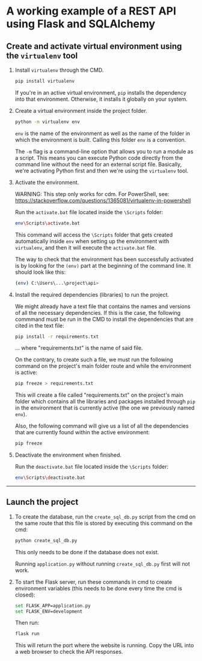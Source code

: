 # A working example of a REST API using Flask and SQLAlchemy

## Create and activate virtual environment using the `virtualenv` tool

1. Install `virtualenv` through the CMD.

    ```bash
    pip install virtualenv
    ```

    If you're in an active virtual environment, `pip` installs the dependency into that environment. Otherwise, it installs it globally on your system.

2. Create a virtual environment inside the project folder.

    ```bash
    python -m virtualenv env
    ```

    `env` is the name of the environment as well as the name of the folder in which the environment is built. Calling this folder `env` is a convention.

    The `-m` flag is a command-line option that allows you to run a module as a script. This means you can execute Python code directly from the command line without the need for an external script file. Basically, we're activating Python first and then we're using the `virtualenv` tool.

3. Activate the environment.
    
    WARNING: This step only works for cdm. For PowerShell, see: https://stackoverflow.com/questions/1365081/virtualenv-in-powershell
    
    Run the `activate.bat` file located inside the `\Scripts` folder:
    
    ```bash
    env\Scripts\activate.bat
    ```

    This command will access the `\Scripts` folder that gets created automatically inside `env` when setting up the environment with `virtualenv`, and then it will execute the `activate.bat` file.

    The way to check that the environment has been successfully activated is by looking for the `(env)` part at the beginning of the command line. It should look like this:

    ```bash
    (env) C:\Users\...\project\api>
    ```

4. Install the required dependencies (libraries) to run the project.

    We might already have a text file that contains the names and versions of all the necessary dependencies. If this is the case, the following commmand must be run in the CMD to install the dependencies that are cited in the text file:

    ```bash
    pip install -r requirements.txt
    ```
    ... where "requirements.txt" is the name of said file.

    On the contrary, to create such a file, we must run the following command on the project's main folder route and while the environment is active:
    
    ```bash
    pip freeze > requirements.txt
    ```
    
    This will create a file called "requirements.txt" on the project's main folder which contains all the libraries and packages installed through `pip` in the environment that is currently active (the one we previously named `env`).

    Also, the following command will give us a list of all the dependencies that are currently found within the active environment:

    ```bash
    pip freeze
    ```

5. Deactivate the environment when finished.

    Run the `deactivate.bat` file located inside the `\Scripts` folder:

    ```bash
    env\Scripts\deactivate.bat
    ```

-------------------

## Launch the project

1. To create the database, run the `create_sql_db.py` script from the cmd on the same route that this file is stored by executing this command on the cmd:

    ```bash
    python create_sql_db.py
    ```
    
    This only needs to be done if the database does not exist.

    Running `application.py` without running `create_sql_db.py` first will not work.

2. To start the Flask server, run these commands in cmd to create environment variables (this needs to be done every time the cmd is closed):

    ```bash
    set FLASK_APP=application.py
    set FLASK_ENV=development
    ```

    Then run:

    ```bash
    flask run
    ```

    This will return the port where the website is running. Copy the URL into a web browser to check the API responses.
